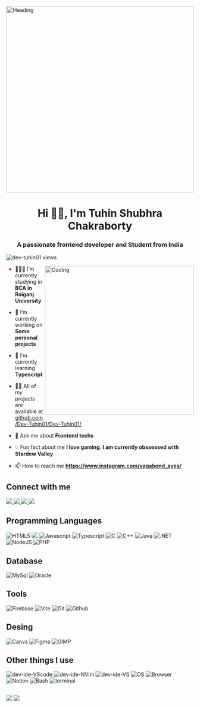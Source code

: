 <img align="center" alt="Heading" src="https://i.redd.it/xe8g0hr20zh11.jpg" height="500" width="100%"/>
<h1 align="center"> Hi 👋🏼, I'm  Tuhin Shubhra Chakraborty</h1>
<h3 align="center"> A passionate frontend developer and Student from  India</h3>

<img src="https://komarev.com/ghpvc/?username=dev-tuhin01&label=Profile%20views&color=0e75b6&style=flat" alt="dev-tuhin01 views" />

<a href="https://youtu.be/dQw4w9WgXcQ"><img align="right" alt="Coding" width="400" src="https://media.tenor.com/images/7db4eaa3e47272c8e58ee018fc390b7d/tenor.gif"></a>

<div id ="about">

- 👨🏼‍🎓 I’m currently studying in **BCA in Raiganj University**

- 🔭 I’m currently working on **Some personal projects**

- 🌱 I’m currently learning **Typescript**

- 👨‍💻 All of my projects are available at [github.com/Dev-Tuhin01/Dev-Tuhin01/](github.com/Dev-Tuhin01/Dev-Tuhin01/)

- 💬 Ask me about **Frontend techs**

- 💡 Fun fact about me **I love gaming. I am currently obssessed with Stardew Valley**

- 📫 How to reach me **https://www.instagram.com/vagabond_aves/**
</div>

<div id="socials">
<h2>Connect with me</h2>
    <a href= "https://www.instagram.com/vagabond_aves/"> <img src = "https://img.shields.io/badge/Instagram-E4405F?style=for-the-badge&logo=instagram&logoColor=white"> </a>
    <a href= "https://www.linkedin.com/in/tuhin-shubhra-chakraborty-268b0a1b9/"> <img src = "https://img.shields.io/badge/LinkedIn-0077B5?style=for-the-badge&logo=linkedin&logoColor=white"> </a>
    <a href= "https://twitter.com/I_AM_TUHIN2002"> <img src = "https://img.shields.io/badge/Twitter-1DA1F2?style=for-the-badge&logo=twitter&logoColor=white"> </a>
    <a href= "https://discord.gg/https://discord.gg/yrPmjAUKhu"> <img src = "https://img.shields.io/badge/Discord-7289DA?style=for-the-badge&logo=discord&logoColor=white"> </a>

</div>

<div id="programming languages">
    <h2>Programming Languages</h2>
    <img src="https://img.shields.io/badge/HTML5-E34F26?style=for-the-badge&logo=html5&logoColor=white" alt="HTML5">
    <img src="https://img.shields.io/badge/CSS3-1572B6?style=for-the-badge&logo=css3&logoColor=white" alr="CSS3">
    <img src="https://img.shields.io/badge/JavaScript-323330?style=for-the-badge&logo=javascript&logoColor=F7DF1E" alt="Javascript">
    <img src="https://img.shields.io/badge/TypeScript-007ACC?style=for-the-badge&logo=typescript&logoColor=white" alt="Typescript">
    <img src="https://img.shields.io/badge/C-00599C?style=for-the-badge&logo=c&logoColor=white" alt="C">
    <img src="https://img.shields.io/badge/C%2B%2B-00599C?style=for-the-badge&logo=c%2B%2B&logoColor=white" alt = "C++">
    <img src="https://img.shields.io/badge/Java-ED8B00?style=for-the-badge&logo=openjdk&logoColor=white" alt = "Java">
    <img src="https://img.shields.io/badge/.NET-5C2D91?style=for-the-badge&logo=.net&logoColor=white" alt = ".NET">
    <img src="https://img.shields.io/badge/Node.js-43853D?style=for-the-badge&logo=node.js&logoColor=white" alt="NodeJS">
    <img src="https://img.shields.io/badge/PHP-777BB4?style=for-the-badge&logo=php&logoColor=white" alt="PHP">
    
</div>

<div id="database">
    <h2>Database</h2>
    <img src ="https://img.shields.io/badge/MySQL-005C84?style=for-the-badge&logo=mysql&logoColor=white" alt="MySql">
    <img src ="https://img.shields.io/badge/Oracle-F80000?style=for-the-badge&logo=Oracle&logoColor=white" alt="Oracle">
</div>

<div id="tools">
    <h2>Tools</h2>
    <img src="https://img.shields.io/badge/Firebase-ff8500?style=for-the-badge&logo=firebase&logoColor=white" alt="Firebase">
    <img src="https://img.shields.io/badge/Vite-8c72f5?style=for-the-badge&logo=vite&logoColor=white" alt="Vite">
    <img src="https://img.shields.io/badge/GIT-E44C30?style=for-the-badge&logo=git&logoColor=white" alt="Git">
    <img src="https://img.shields.io/badge/Github-000000?style=for-the-badge&logo=github&logoColor=white" alt="Github">
</div>

<div id="Desing">
    <h2>Desing</h2>
    <img src = "https://img.shields.io/badge/Canva-%2300C4CC.svg?&style=for-the-badge&logo=Canva&logoColor=white" alt="Canva" />
    <img src = "https://img.shields.io/badge/Figma-F24E1E?style=for-the-badge&logo=figma&logoColor=white" alt="Figma" />
    <img src = "https://img.shields.io/badge/gimp-5C5543?style=for-the-badge&logo=gimp&logoColor=white" alt="GIMP" />
</div>

<div id="others">
    <h2>Other things I use</h2>
    <img src="https://img.shields.io/badge/Visual_Studio_Code-0078D4?style=for-the-badge&logo=visual%20studio%20code&logoColor=white" alt="dev-ide-VScode"/> 
    <img src="https://img.shields.io/badge/NeoVim-%2357A143.svg?&style=for-the-badge&logo=neovim&logoColor=white" alt="dev-ide-NVim"/> 
    <img src="https://img.shields.io/badge/Visual_Studio-5C2D91?style=for-the-badge&logo=visual%20studio&logoColor=white" alt="dev-ide-VS"/> 
    <img src="https://img.shields.io/badge/Windows-0078D6?style=for-the-badge&logo=windows&logoColor=white" alt="OS"/> 
    <img src="https://img.shields.io/badge/Brave-FF1B2D?style=for-the-badge&logo=Brave&logoColor=white" alt="Browser"/> 
    <img src = "https://img.shields.io/badge/Notion-000000?style=for-the-badge&logo=notion&logoColor=white" alt="Notion" />
    <img src="https://img.shields.io/badge/GNU%20Bash-4EAA25?style=for-the-badge&logo=GNU%20Bash&logoColor=white" alt="Bash"/> 
    <img src="https://img.shields.io/badge/windows%20terminal-4D4D4D?style=for-the-badge&logo=windows%20terminal&logoColor=white" alt="terminal"/> 
</div>
<div id="footer">
    <h2></h2>
    <img src="https://github-readme-stats.vercel.app/api?username=Dev-Tuhin01&theme=tokyonight">
    <img src="https://github-readme-stats.vercel.app/api/top-langs/?username=Dev-Tuhin01&theme=tokyonight">

</div>
